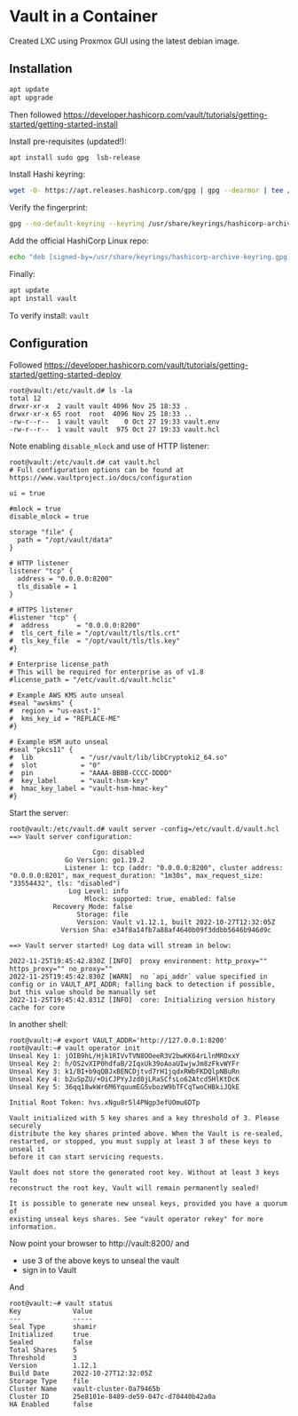 # Vault in a Container

Created LXC using Proxmox GUI using the latest debian image.

## Installation

```sh
apt update
apt upgrade
```

Then followed https://developer.hashicorp.com/vault/tutorials/getting-started/getting-started-install

Install pre-requisites (updated!):
```sh
apt install sudo gpg  lsb-release
```

Install Hashi keyring:
```sh
wget -O- https://apt.releases.hashicorp.com/gpg | gpg --dearmor | tee /usr/share/keyrings/hashicorp-archive-keyring.gpg >/dev/null
```

Verify the fingerprint:
```sh
gpg --no-default-keyring --keyring /usr/share/keyrings/hashicorp-archive-keyring.gpg --fingerprint
```

Add the official HashiCorp Linux repo:
```sh
echo "deb [signed-by=/usr/share/keyrings/hashicorp-archive-keyring.gpg] https://apt.releases.hashicorp.com $(lsb_release -cs) main" | sudo tee /etc/apt/sources.list.d/hashicorp.list
```

Finally:
```sh
apt update
apt install vault
```

To verify install: `vault`

## Configuration

Followed https://developer.hashicorp.com/vault/tutorials/getting-started/getting-started-deploy

```
root@vault:/etc/vault.d# ls -la
total 12
drwxr-xr-x  2 vault vault 4096 Nov 25 18:33 .
drwxr-xr-x 65 root  root  4096 Nov 25 18:33 ..
-rw-r--r--  1 vault vault    0 Oct 27 19:33 vault.env
-rw-r--r--  1 vault vault  975 Oct 27 19:33 vault.hcl
```

Note enabling `disable_mlock` and use of HTTP listener:

```hcl
root@vault:/etc/vault.d# cat vault.hcl
# Full configuration options can be found at https://www.vaultproject.io/docs/configuration

ui = true

#mlock = true
disable_mlock = true

storage "file" {
  path = "/opt/vault/data"
}

# HTTP listener
listener "tcp" {
  address = "0.0.0.0:8200"
  tls_disable = 1
}

# HTTPS listener
#listener "tcp" {
#  address       = "0.0.0.0:8200"
#  tls_cert_file = "/opt/vault/tls/tls.crt"
#  tls_key_file  = "/opt/vault/tls/tls.key"
#}

# Enterprise license_path
# This will be required for enterprise as of v1.8
#license_path = "/etc/vault.d/vault.hclic"

# Example AWS KMS auto unseal
#seal "awskms" {
#  region = "us-east-1"
#  kms_key_id = "REPLACE-ME"
#}

# Example HSM auto unseal
#seal "pkcs11" {
#  lib            = "/usr/vault/lib/libCryptoki2_64.so"
#  slot           = "0"
#  pin            = "AAAA-BBBB-CCCC-DDDD"
#  key_label      = "vault-hsm-key"
#  hmac_key_label = "vault-hsm-hmac-key"
#}
```

Start the server:
```
root@vault:/etc/vault.d# vault server -config=/etc/vault.d/vault.hcl
==> Vault server configuration:

                     Cgo: disabled
              Go Version: go1.19.2
              Listener 1: tcp (addr: "0.0.0.0:8200", cluster address: "0.0.0.0:8201", max_request_duration: "1m30s", max_request_size: "33554432", tls: "disabled")
               Log Level: info
                   Mlock: supported: true, enabled: false
           Recovery Mode: false
                 Storage: file
                 Version: Vault v1.12.1, built 2022-10-27T12:32:05Z
             Version Sha: e34f8a14fb7a88af4640b09f3ddbb5646b946d9c

==> Vault server started! Log data will stream in below:

2022-11-25T19:45:42.830Z [INFO]  proxy environment: http_proxy="" https_proxy="" no_proxy=""
2022-11-25T19:45:42.830Z [WARN]  no `api_addr` value specified in config or in VAULT_API_ADDR; falling back to detection if possible, but this value should be manually set
2022-11-25T19:45:42.831Z [INFO]  core: Initializing version history cache for core
```

In another shell:
```
root@vault:~# export VAULT_ADDR='http://127.0.0.1:8200'
root@vault:~# vault operator init
Unseal Key 1: jOIB9hL/Hjk1RIVvTVN8OOeeR3V2bwKK64rLlnMROxxY
Unseal Key 2: h/OS2vXIP0hdfaB/2IqxUk39oAoaUIwjwJm8zFkvWYFr
Unseal Key 3: k1/BI+b9qQBJxBENCDjtvd7rH1jqdxRWbFKDQlpNBuRn
Unseal Key 4: b2uSpZU/+OiCJPYyJzd0jLRaSCfsLo62Atcd5HlKtDcK
Unseal Key 5: 36qq18wkWr6M6YquumEG5vbozW9bTFCqTwoCHBkiJQkE

Initial Root Token: hvs.xNgu8r5l4PNgp3efUOmu6DTp

Vault initialized with 5 key shares and a key threshold of 3. Please securely
distribute the key shares printed above. When the Vault is re-sealed,
restarted, or stopped, you must supply at least 3 of these keys to unseal it
before it can start servicing requests.

Vault does not store the generated root key. Without at least 3 keys to
reconstruct the root key, Vault will remain permanently sealed!

It is possible to generate new unseal keys, provided you have a quorum of
existing unseal keys shares. See "vault operator rekey" for more information.
```

Now point your browser to http://vault:8200/ and

* use 3 of the above keys to unseal the vault
* sign in to Vault


And

```
root@vault:~# vault status
Key             Value
---             -----
Seal Type       shamir
Initialized     true
Sealed          false
Total Shares    5
Threshold       3
Version         1.12.1
Build Date      2022-10-27T12:32:05Z
Storage Type    file
Cluster Name    vault-cluster-0a79465b
Cluster ID      25e8101e-8489-de59-047c-d70440b42a0a
HA Enabled      false
```
